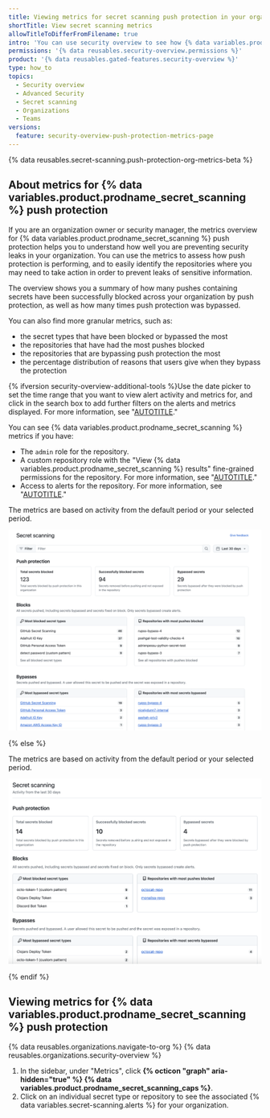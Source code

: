 ```yaml
---
title: Viewing metrics for secret scanning push protection in your organization
shortTitle: View secret scanning metrics
allowTitleToDifferFromFilename: true
intro: 'You can use security overview to see how {% data variables.product.prodname_secret_scanning %} push protection is performing in repositories across your organization, and to identify repositories where you may need to take action.'
permissions: '{% data reusables.security-overview.permissions %}'
product: '{% data reusables.gated-features.security-overview %}'
type: how_to
topics:
  - Security overview
  - Advanced Security
  - Secret scanning
  - Organizations
  - Teams
versions:
  feature: security-overview-push-protection-metrics-page
---
```


{% data reusables.secret-scanning.push-protection-org-metrics-beta %}

## About metrics for {% data variables.product.prodname_secret_scanning %} push protection

If you are an organization owner or security manager, the metrics overview for {% data variables.product.prodname_secret_scanning %} push protection helps you to understand how well you are preventing security leaks in your organization. You can use the metrics to assess how push protection is performing, and to easily identify the repositories where you may need to take action in order to prevent leaks of sensitive information.

The overview shows you a summary of how many pushes containing secrets have been successfully blocked across your organization by push protection, as well as how many times push protection was bypassed.

You can also find more granular metrics, such as:
- the secret types that have been blocked or bypassed the most
- the repositories that have had the most pushes blocked
- the repositories that are bypassing push protection the most
- the percentage distribution of reasons that users give when they bypass the protection

{% ifversion security-overview-additional-tools %}Use the date picker to set the time range that you want to view alert activity and metrics for, and click in the search box to add further filters on the alerts and metrics displayed. For more information, see "[AUTOTITLE](/code-security/security-overview/filtering-alerts-in-security-overview#additional-filters-for-secret-scanning-alert-views)."

You can see {% data variables.product.prodname_secret_scanning %} metrics if you have:

- The `admin` role for the repository.
- A custom repository role with the "View {% data variables.product.prodname_secret_scanning %} results" fine-grained permissions for the repository. For more information, see "[AUTOTITLE](/organizations/managing-user-access-to-your-organizations-repositories/managing-repository-roles/about-custom-repository-roles#security)."
- Access to alerts for the repository. For more information, see "[AUTOTITLE](/repositories/managing-your-repositorys-settings-and-features/enabling-features-for-your-repository/managing-security-and-analysis-settings-for-your-repository#granting-access-to-security-alerts)."

The metrics are based on activity from the default period or your selected period.

![Screenshot of the top section of the "Metrics" view for secret scanning on the "Security" tab for an organization.](/assets/images/help/security-overview/security-overview-secret-scanning-metrics-additional-tools.png)

{% else %}

The metrics are based on activity from the default period or your selected period.

![Screenshot of the top section of the "Metrics" view for secret scanning on the "Security" tab for an organization.](/assets/images/help/security-overview/security-overview-secret-scanning-metrics.png)

{% endif %}

## Viewing metrics for {% data variables.product.prodname_secret_scanning %} push protection

{% data reusables.organizations.navigate-to-org %}
{% data reusables.organizations.security-overview %}
1. In the sidebar, under "Metrics", click **{% octicon "graph" aria-hidden="true"  %} {% data variables.product.prodname_secret_scanning_caps %}**.
1. Click on an individual secret type or repository to see the associated {% data variables.secret-scanning.alerts %} for your organization.
